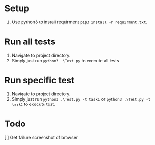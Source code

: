 # Setup
1. Use python3 to install requirment `pip3 install -r requirment.txt`.

# Run all tests
1. Navigate to project directory.
2. Simply just run `python3 .\Test.py` to execute all tests.

# Run specific test
1. Navigate to project directory.
2. Simply just run `python3 .\Test.py -t task1` or `python3 .\Test.py -t task2` to execute test.

# Todo
[ ] Get failure screenshot of browser
